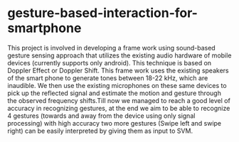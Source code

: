 # gesture-based-interaction-for-smartphone
This project is involved in developing a frame work using sound-based gesture sensing approach that utilizes the existing audio hardware of mobile devices (currently supports only android). This technique is based on Doppler Effect or Doppler Shift. This frame work uses the existing speakers of the smart phone to generate tones between 18-22 kHz, which are inaudible. We then use the existing microphones on these same devices to pick up the reflected signal and estimate the motion and gesture through the observed frequency shifts.Till now we managed to reach a good level of accuracy in recognizing gestures, at the end we aim to be able to recognize 4 gestures (towards and away from the device using only signal processing) with high accuracy two more gestures (Swipe left and swipe right) can be easily interpreted by giving them as input to SVM.
